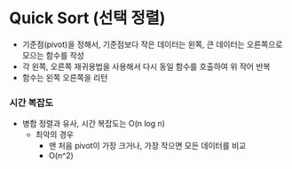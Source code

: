 # Quick Sort (선택 정렬)
- 기준점(pivot)을 정해서, 기준점보다 작은 데이터는 왼쪽, 큰 데이터는 오른쪽으로 모으는 함수를 작성
- 각 왼쪽, 오른쪽 재귀용법을 사용해서 다시 동일 함수를 호출하여 위 작어 반복
- 함수는 왼쪽 오른쪽을 리턴
  
### 시간 복잡도
- 병합 정렬과 유사, 시간 복잡도는 O(n log n)
    - 최악의 경우
        - 맨 처음 pivot이 가장 크거나, 가장 작으면 모든 데이터를 비교
        - O(n^2)